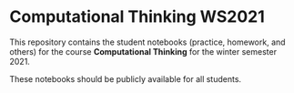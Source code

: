 # Computational Thinking WS2021

This repository contains the student notebooks (practice, homework, and others) for the course **Computational Thinking** for the winter semester 2021.

These notebooks should be publicly available for all students.
